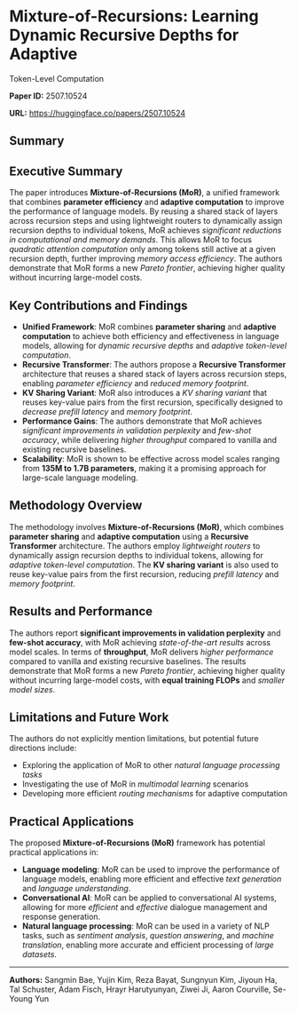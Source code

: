# Mixture-of-Recursions: Learning Dynamic Recursive Depths for Adaptive
  Token-Level Computation

**Paper ID:** 2507.10524

**URL:** https://huggingface.co/papers/2507.10524

## Summary

## Executive Summary
The paper introduces **Mixture-of-Recursions (MoR)**, a unified framework that combines **parameter efficiency** and **adaptive computation** to improve the performance of language models. By reusing a shared stack of layers across recursion steps and using lightweight routers to dynamically assign recursion depths to individual tokens, MoR achieves *significant reductions in computational and memory demands*. This allows MoR to focus *quadratic attention computation* only among tokens still active at a given recursion depth, further improving *memory access efficiency*. The authors demonstrate that MoR forms a new *Pareto frontier*, achieving higher quality without incurring large-model costs.

## Key Contributions and Findings
* **Unified Framework**: MoR combines **parameter sharing** and **adaptive computation** to achieve both efficiency and effectiveness in language models, allowing for *dynamic recursive depths* and *adaptive token-level computation*.
* **Recursive Transformer**: The authors propose a **Recursive Transformer** architecture that reuses a shared stack of layers across recursion steps, enabling *parameter efficiency* and *reduced memory footprint*.
* **KV Sharing Variant**: MoR also introduces a *KV sharing variant* that reuses key-value pairs from the first recursion, specifically designed to *decrease prefill latency* and *memory footprint*.
* **Performance Gains**: The authors demonstrate that MoR achieves *significant improvements in validation perplexity* and *few-shot accuracy*, while delivering *higher throughput* compared to vanilla and existing recursive baselines.
* **Scalability**: MoR is shown to be effective across model scales ranging from **135M to 1.7B parameters**, making it a promising approach for large-scale language modeling.

## Methodology Overview
The methodology involves **Mixture-of-Recursions (MoR)**, which combines **parameter sharing** and **adaptive computation** using a **Recursive Transformer** architecture. The authors employ *lightweight routers* to dynamically assign recursion depths to individual tokens, allowing for *adaptive token-level computation*. The **KV sharing variant** is also used to reuse key-value pairs from the first recursion, reducing *prefill latency* and *memory footprint*.

## Results and Performance
The authors report **significant improvements in validation perplexity** and **few-shot accuracy**, with MoR achieving *state-of-the-art results* across model scales. In terms of **throughput**, MoR delivers *higher performance* compared to vanilla and existing recursive baselines. The results demonstrate that MoR forms a new *Pareto frontier*, achieving higher quality without incurring large-model costs, with **equal training FLOPs** and *smaller model sizes*.

## Limitations and Future Work
The authors do not explicitly mention limitations, but potential future directions include:
* Exploring the application of MoR to other *natural language processing tasks*
* Investigating the use of MoR in *multimodal learning* scenarios
* Developing more efficient *routing mechanisms* for adaptive computation

## Practical Applications
The proposed **Mixture-of-Recursions (MoR)** framework has potential practical applications in:
* **Language modeling**: MoR can be used to improve the performance of language models, enabling more efficient and effective *text generation* and *language understanding*.
* **Conversational AI**: MoR can be applied to conversational AI systems, allowing for more *efficient* and *effective* dialogue management and response generation.
* **Natural language processing**: MoR can be used in a variety of NLP tasks, such as *sentiment analysis*, *question answering*, and *machine translation*, enabling more accurate and efficient processing of *large datasets*.

---

**Authors:** Sangmin Bae, Yujin Kim, Reza Bayat, Sungnyun Kim, Jiyoun Ha, Tal Schuster, Adam Fisch, Hrayr Harutyunyan, Ziwei Ji, Aaron Courville, Se-Young Yun
